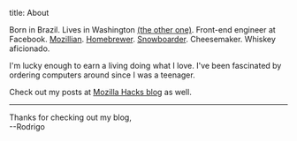 title: About

Born in Brazil. Lives in Washington [(the other one)](http://en.wikipedia.org/wiki/Washington_%28state%29). Front-end engineer at Facebook. [Mozillian](https://mozillians.org/u/rsilveira/). [Homebrewer](http://www.weiserod.com). [Snowboarder](vimeo.com/rodms). Cheesemaker. Whiskey aficionado.

I'm lucky enough to earn a living doing what I love. I've been fascinated by ordering computers around since I was a teenager.

Check out my posts at [Mozilla Hacks blog](https://hacks.mozilla.org/author/rsilveira/) as well.

---
Thanks for checking out my blog,<br>
--Rodrigo
